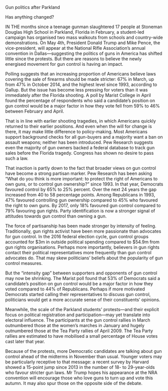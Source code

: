 Gun politics after Parkland

Has anything changed?

IN THE months since a teenage gunman slaughtered 17 people at Stoneman Douglas High School in Parkland, Florida in February, a student-led campaign has organised two mass walkouts from schools and country-wide demonstrations. On May 4th, President Donald Trump and Mike Pence, the vice-president, will appear at the National Rifle Association’s annual convention in Dallas—suggesting the politics of guns in America has shifted little since the protests. But there are reasons to believe the newly energised movement for gun control is having an impact.

Polling suggests that an increasing proportion of Americans believe laws covering the sale of firearms should be made stricter: 67% in March, up from 47% in October 2014, and the highest level since 1993, according to Gallup. But the issue has become less pressing for voters than it was immediately after the Florida shooting. A poll by Marist College in April found the percentage of respondents who said a candidate’s position on gun control would be a major factor in how they vote fell from 59% to 46% between February and April. 

That is in line with earlier shooting tragedies, in which Americans quickly returned to their earlier positions. And even when the will for change is there, it may make little difference to policy-making. Most Americans support background checks for all gun-buyers and a majority want a ban on assault weapons; neither has been introduced. Pew Research suggests even the majority of gun owners backed a federal database to track gun sales before the Florida tragedy. Congress has shown no desire to pass such a law.

That inaction is partly down to the fact that broader views on gun control have become a strong partisan marker. Pew Research has been asking “What do you think is more important: to protect the right of Americans to own guns, or to control gun ownership?” since 1993. In that year, Democrats favoured control by 65% to 25% percent. Over the next 24 years the gap increased from 40 to 58 percentage points. Among Republicans in 1993, 47% favoured controlling gun ownership compared to 45% who favoured the right to own guns. By 2017, only 18% favoured gun control compared to 79% favouring gun rights. Party identification is now a stronger signal of attitudes towards gun control than owning a gun.

The force of partisanship has been made stronger by intensity of feeling. Traditionally, gun rights activist have been more passionate than advocates for gun control. In the 2016 federal election cycle, gun control groups accounted for $3m in outside political spending compared to $54.9m from gun rights organisations. Perhaps more importantly, believers in gun rights contact their political representatives more frequently than gun control advocates do. That may skew politicians’ beliefs about the popularity of gun control measures.  

But the “intensity gap” between supporters and opponents of gun control may now be shrinking. The Marist poll found that 53% of Democrats said a candidate’s position on gun control would be a major factor in how they voted compared to 44% of Republicans. Perhaps if more motivated Democrats started calling their representatives to discuss gun control, politicians would get a more accurate sense of their constituents’ opinions.  

Meanwhile, the scale of the Parkland students' protests—and their explicit focus on political registration and participation—may yet translate into electoral influence. The participants at the gun control rallies in March outnumbered those at the women’s marches in January and hugely outnumbered those at the Tea Party rallies of April 2009. The Tea Party rallies are estimated to have mobilised a small percentage of House votes cast later that year. 

Because of the protests, more Democratic candidates are talking about gun control ahead of the midterms in November than usual. Younger voters may be particularly receptive to that message: a recent survey by Harvard showed a 15-point jump since 2013 in the number of 18- to 29-year-olds who favour stricter gun laws. Mr Trump hopes his appearance at the NRA convention will encourage those who love guns to turn up and vote this autumn. It may also spur those on the opposite side of the debate.
